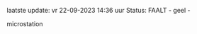 laatste update: 
vr 22-09-2023 14:36   uur 
Status: FAALT - geel - 
<div class="service Y">microstation</div>